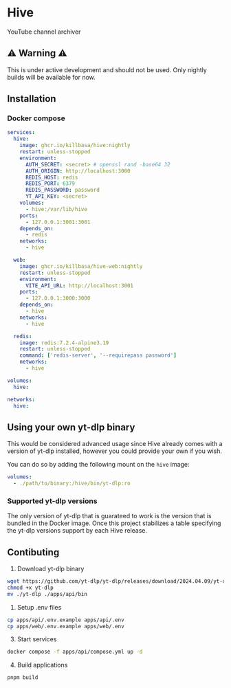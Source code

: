 # Hive

YouTube channel archiver

## ⚠️ Warning ⚠️

This is under active development and should not be used. Only nightly builds will be available for now.

## Installation

### Docker compose

```yaml
services:
  hive:
    image: ghcr.io/killbasa/hive:nightly
    restart: unless-stopped
    environment:
      AUTH_SECRET: <secret> # openssl rand -base64 32
      AUTH_ORIGIN: http://localhost:3000
      REDIS_HOST: redis
      REDIS_PORT: 6379
      REDIS_PASSWORD: password
      YT_API_KEY: <secret>
    volumes:
      - hive:/var/lib/hive
    ports:
      - 127.0.0.1:3001:3001
    depends_on:
      - redis
    networks:
      - hive

  web:
    image: ghcr.io/killbasa/hive-web:nightly
    restart: unless-stopped
    environment:
      VITE_API_URL: http://localhost:3001
    ports:
      - 127.0.0.1:3000:3000
    depends_on:
      - hive
    networks:
      - hive

  redis:
    image: redis:7.2.4-alpine3.19
    restart: unless-stopped
    command: ['redis-server', '--requirepass password']
    networks:
      - hive

volumes:
  hive:

networks:
  hive:
```

## Using your own yt-dlp binary

This would be considered advanced usage since Hive already comes with a version of yt-dlp installed, however you could provide your own if you wish.

You can do so by adding the following mount on the `hive` image:

```yaml
volumes:
  - ./path/to/binary:/hive/bin/yt-dlp:ro
```

### Supported yt-dlp versions

The only version of yt-dlp that is guarateed to work is the version that is bundled in the Docker image. Once this project stabilizes a table specifying the yt-dlp versions support by each Hive release.

## Contibuting

1. Download yt-dlp binary

```sh
wget https://github.com/yt-dlp/yt-dlp/releases/download/2024.04.09/yt-dlp
chmod +x yt-dlp
mv ./yt-dlp ./apps/api/bin
```

1. Setup .env files

```sh
cp apps/api/.env.example apps/api/.env
cp apps/web/.env.example apps/web/.env
```

3. Start services

```sh
docker compose -f apps/api/compose.yml up -d
```

4. Build applications

```sh
pnpm build
```
